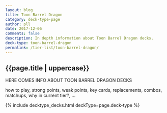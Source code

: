 ```yaml
---
layout: blog
title: Toon Barrel Dragon
category: deck-type-page
author: pll
date: 2017-12-06
comments: false
description: In depth information about Toon Barrel Dragon decks.
deck-type: toon-barrel-dragon
permalink: /tier-list/toon-barrel-dragon/ 
---
```


<div class="section">
    <h2>{{page.title | uppercase}}</h2>
    <p>HERE COMES INFO ABOUT TOON BARREL DRAGON DECKS</p>
    <p>how to play, strong points, weak points, key cards, replacements, combos, matchups, why in current tier?, ...</p>
</div>

{% include decktype_decks.html deckType=page.deck-type %}